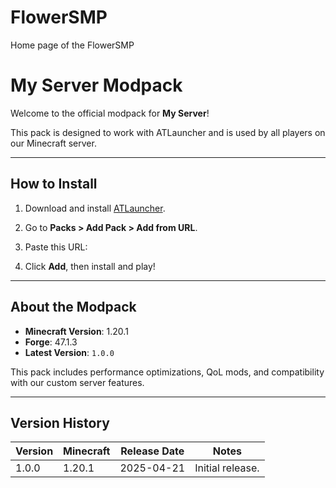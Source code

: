 # FlowerSMP
Home page of the FlowerSMP

# My Server Modpack

Welcome to the official modpack for **My Server**!

This pack is designed to work with ATLauncher and is used by all players on our Minecraft server.

---

## How to Install

1. Download and install [ATLauncher](https://atlauncher.com/downloads).
2. Go to **Packs > Add Pack > Add from URL**.
3. Paste this URL:

4. Click **Add**, then install and play!

---

## About the Modpack

- **Minecraft Version**: 1.20.1  
- **Forge**: 47.1.3  
- **Latest Version**: `1.0.0`

This pack includes performance optimizations, QoL mods, and compatibility with our custom server features.

---

## Version History

| Version | Minecraft | Release Date | Notes            |
|---------|-----------|--------------|------------------|
| 1.0.0   | 1.20.1    | 2025-04-21   | Initial release. |
